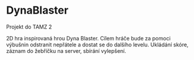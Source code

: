 # DynaBlaster
Projekt do TAMZ 2

2D hra inspirovaná hrou Dyna Blaster. Cílem hráče bude za pomoci výbušnin odstranit nepřátele a dostat se do dalšího levelu. Ukládání skóre, záznam do žebříčku na server, sbírání vylepšení.
